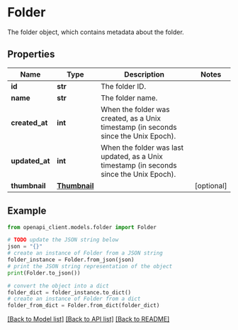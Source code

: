 # Folder

The folder object, which contains metadata about the folder.

## Properties

Name | Type | Description | Notes
------------ | ------------- | ------------- | -------------
**id** | **str** | The folder ID. | 
**name** | **str** | The folder name. | 
**created_at** | **int** | When the folder was created, as a Unix timestamp (in seconds since the Unix Epoch). | 
**updated_at** | **int** | When the folder was last updated, as a Unix timestamp (in seconds since the Unix Epoch). | 
**thumbnail** | [**Thumbnail**](Thumbnail.md) |  | [optional] 

## Example

```python
from openapi_client.models.folder import Folder

# TODO update the JSON string below
json = "{}"
# create an instance of Folder from a JSON string
folder_instance = Folder.from_json(json)
# print the JSON string representation of the object
print(Folder.to_json())

# convert the object into a dict
folder_dict = folder_instance.to_dict()
# create an instance of Folder from a dict
folder_from_dict = Folder.from_dict(folder_dict)
```
[[Back to Model list]](../README.md#documentation-for-models) [[Back to API list]](../README.md#documentation-for-api-endpoints) [[Back to README]](../README.md)


